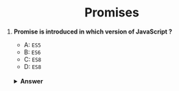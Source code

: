 <div align="center">
  <h1>Promises</h1>
</div>

<ol>
<li>

**Promise is introduced in which version of JavaScript ?**

- A: `ES5`
- B: `ES6`
- C: `ES8`
- D: `ES8`

<br/>

<details>
<summary><b>Answer</b></summary>
<p>

#### Option: B

</p>
</details>

</li>
</ol>
